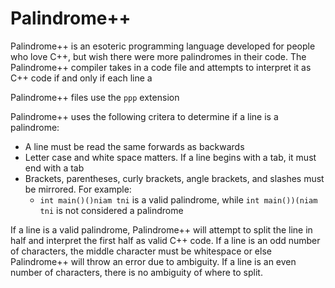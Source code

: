 # Palindrome++
Palindrome++ is an esoteric programming language developed for people who love C++, but wish there were more palindromes in their code. The Palindrome++ compiler takes in a code file and attempts to interpret it as C++ code if and only if each line a 

Palindrome++ files use the `ppp` extension

Palindrome++ uses the following critera to determine if a line is a palindrome:
- A line must be read the same forwards as backwards
- Letter case and white space matters. If a line begins with a tab, it must end with a tab
- Brackets, parentheses, curly brackets, angle brackets, and slashes must be mirrored. For example:
   - `int main()()niam tni` is a valid palindrome, while `int main())(niam tni` is not considered a palindrome
   

If a line is a valid palindrome, Palindrome++ will attempt to split the line in half and interpret the first half as valid C++ code. If a line is an odd number of characters, the middle character must be whitespace or else Palindrome++ will throw an error due to ambiguity. If a line is an even number of characters, there is no ambiguity of where to split.

